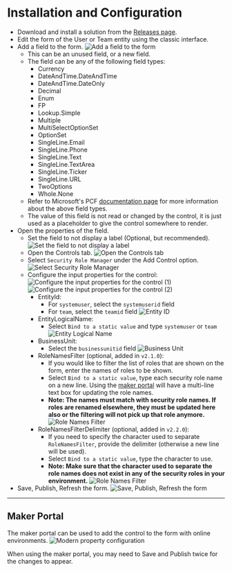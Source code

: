 # Installation and Configuration

- Download and install a solution from the [Releases page](https://github.com/cathalnoonan/d365-pcf-securityrolemanager/releases).
- Edit the form of the User or Team entity using the classic interface.
- Add a field to the form.
  ![Add a field to the form](./res/configuration-add-field.png)
  - This can be an unused field, or a new field.
  - The field can be any of the following field types:
    - Currency
    - DateAndTime.DateAndTime
    - DateAndTime.DateOnly
    - Decimal
    - Enum
    - FP
    - Lookup.Simple
    - Multiple
    - MultiSelectOptionSet
    - OptionSet
    - SingleLine.Email
    - SingleLine.Phone
    - SingleLine.Text
    - SingleLine.TextArea
    - SingleLine.Ticker
    - SingleLine.URL
    - TwoOptions
    - Whole.None
  - Refer to Microsoft's PCF [documentation page](https://docs.microsoft.com/en-us/powerapps/developer/component-framework/manifest-schema-reference/property#remarks) for more information about the above field types.
  - The value of this field is not read or changed by the control, it is just used as a placeholder to give the control somewhere to render.
- Open the properties of the field.
  - Set the field to not display a label (Optional, but recommended).
  ![Set the field to not display a label](./res/configuration-set-label-hidden.png)
  - Open the Controls tab.
  ![Open the Controls tab](./res/configuration-controls-tab.png)
  - Select `Security Role Manager` under the Add Control option.
  ![Select Security Role Manager](./res/configuration-select-securityrolemanager.png)
  - Configure the input properties for the control:
  ![Configure the input properties for the control (1)](./res/configuration-properties-1.png)
  ![Configure the input properties for the control (2)](./res/configuration-properties-2.png)
    - EntityId:
      - For `systemuser`, select the `systemuserid` field
      - For `team`, select the `teamid` field
      ![Entity ID](./res/configuration-properties-entityid.png)
    - EntityLogicalName:
      - Select `Bind to a static value` and type `systemuser` or `team`
      ![Entity Logical Name](./res/configuration-properties-entitylogicalname.png)
    - BusinessUnit:
      - Select the `businessunitid` field
      ![Business Unit](./res/configuration-properties-businessunit.png)
    - RoleNamesFilter (optional, added in `v2.1.0`):
      - If you would like to filter the list of roles that are shown on the form, enter the names of roles to be shown.
      - Select `Bind to a static value`, type each security role name on a new line. Using the [maker portal](#maker-portal) will have a multi-line text box for updating the role names.
      - **Note: The names must match with security role names. If roles are renamed elsewhere, they must be updated here also or the filtering will not pick up that role anymore.**
      ![Role Names Filter](./res/configuration-properties-rolenamesfilter.png)
    - RoleNamesFilterDelimiter (optional, added in `v2.2.0`):
      - If you need to specify the character used to separate `RoleNamesFilter`, provide the delimiter (otherwise a new line will be used).
      - Select `Bind to a static value`, type the character to use.
      - **Note: Make sure that the character used to separate the role names does not exist in any of the security roles in your environment.**
      ![Role Names Filter](./res/configuration-properties-rolenamesfilterdelimiter.png)
- Save, Publish, Refresh the form.
![Save, Publish, Refresh the form](./res/configuration-save-publish.png)

---

## Maker Portal

The maker portal can be used to add the control to the form with online environments.
![Modern property configuration](./res/configuration-properties-modern.png)

When using the maker portal, you may need to Save and Publish twice for the changes to appear.
